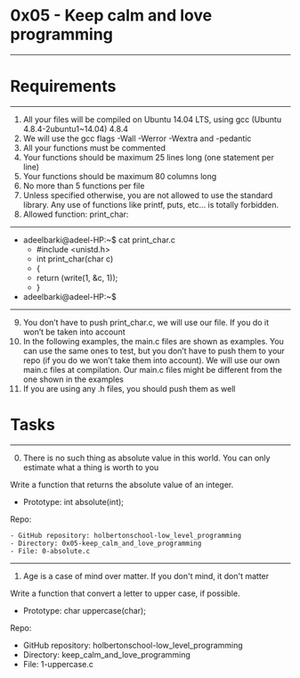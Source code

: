 # 0x05 - Keep calm and love programming
-----------------------------------------------------------------------------------------------------

# Requirements
-----------------------------------------------------------------------------------------------------

  1. All your files will be compiled on Ubuntu 14.04 LTS, using gcc (Ubuntu 4.8.4-2ubuntu1~14.04) 4.8.4
  2. We will use the gcc flags -Wall -Werror -Wextra and -pedantic
  3. All your functions must be commented
  4. Your functions should be maximum 25 lines long (one statement per line)
  5. Your functions should be maximum 80 columns long
  6. No more than 5 functions per file
  7. Unless specified otherwise, you are not allowed to use the standard library. Any use of functions like printf, puts, etc… is totally forbidden.
  8. Allowed function: print_char:
  
----------------------------------------------------------------------------------------------------
- adeelbarki@adeel-HP:~$ cat print_char.c
    - #include <unistd.h>
    - int print_char(char c)
    - {
    - return (write(1, &c, 1));
    - }
- adeelbarki@adeel-HP:~$

------------------------------------------------------------------------------------------------------

  9.  You don’t have to push print_char.c, we will use our file. If you do it won’t be taken into account
  10. In the following examples, the main.c files are shown as examples. You can use the same ones to test, but you don’t have to push them to your repo (if you do we won’t take them into account). We will use our own main.c files at compilation. Our main.c files might be different from the one shown in the examples
  11. If you are using any .h files, you should push them as well
  
  # Tasks
  --------------------------------------------------------------------------------------------------
  0. There is no such thing as absolute value in this world. You can only estimate what a thing is worth to you
  
  Write a function that returns the absolute value of an integer.

  - Prototype: int absolute(int);
  
 Repo:

    - GitHub repository: holbertonschool-low_level_programming
    - Directory: 0x05-keep_calm_and_love_programming
    - File: 0-absolute.c
    
  -----------------------------------------------------------------------------------------------------
  1. Age is a case of mind over matter. If you don't mind, it don't matter 
  
  Write a function that convert a letter to upper case, if possible.

  - Prototype: char uppercase(char);
  
  Repo:
  
  - GitHub repository: holbertonschool-low_level_programming
  - Directory: keep_calm_and_love_programming
  - File: 1-uppercase.c

  
  
